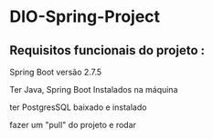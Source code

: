 # DIO-Spring-Project

## Requisitos funcionais do projeto : 

<p> Spring Boot versão 2.7.5</p>
<p>Ter Java, Spring Boot Instalados na máquina</p>
<p>ter PostgresSQL baixado e instalado</p>
<p>fazer um "pull" do projeto e rodar</p>
